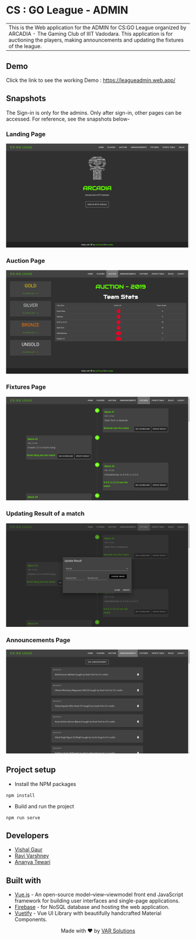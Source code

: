 # CS : GO League - ADMIN
<table>
<tr>
<td>
This is the Web application for the ADMIN for CS:GO League organized by ARCADIA - The Gaming Club of IIIT Vadodara. This application is for auctioning the players, making announcements and updating the fixtures of the league.
</td>
</tr>
</table>

## Demo

Click the link to see the working Demo :  https://leagueadmin.web.app/

## Snapshots

The Sign-in is only for the admins. Only after sign-in, other pages can be accessed. For reference, see the snapshots below-

### Landing Page

![Home Page](snapshots/home.png)

### Auction Page

![Live Auction](snapshots/auction.png)

### Fixtures Page

![Live Auction](snapshots/fix.png)

### Updating Result of a match

![Live Auction](snapshots/updateres.png)

### Announcements Page

![Live Auction](snapshots/announce.png)


## Project setup

- Install the NPM packages
```
npm install
```

- Build and run the project
```
npm run serve
```


## Developers

- [Vishal Gaur](https://github.com/i-vishi)
- [Ravi Varshney](https://github.com/ravivarshney01)
- [Ananya Tewari](https://github.com/antew7)


## Built with 

- [Vue.js](https://vuejs.org/) - An open-source model–view–viewmodel front end JavaScript framework for building user interfaces and single-page applications.
- [Firebase](https://firebase.google.com/) - for NoSQL database and hosting the web application.
- [Vuetify](https://vuetifyjs.com/) - Vue UI Library with beautifully handcrafted Material Components.

<p align="center"> Made with ❤️ by <a href="https://github.com/var-dev">VAR Solutions</a></p>
